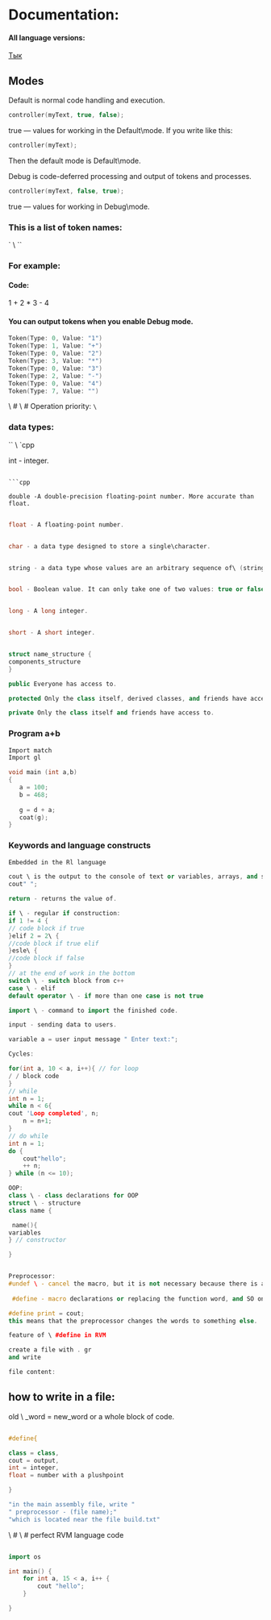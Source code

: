 # Documentation:
#### All language versions:
[Тык](https://github.com/YaroslavlPe1/archive)

## Modes
Default is normal code handling and execution.
```cpp
controller(myText, true, false);
```
true — values for working in the Default\mode. 
If you write like this:
```cpp
controller(myText);
```
Then the default mode is Default\mode.

Debug is code-deferred processing and output of tokens and processes.
```cpp
controller(myText, false, true);
```
true — values for working in Debug\mode. 



### This is a list of token names:
` \ ``
### For example:

#### Code:
1 + 2 * 3 - 4

#### You can output tokens when you enable Debug mode.
```cpp
Token(Type: 0, Value: "1")
Token(Type: 1, Value: "+")
Token(Type: 0, Value: "2")
Token(Type: 3, Value: "*")
Token(Type: 0, Value: "3")
Token(Type: 2, Value: "-")
Token(Type: 0, Value: "4")
Token(Type: 7, Value: "")
```



\ # \ # Operation priority:
`` \ ``

### data types:
`` \ `cpp

int - integer.
```

```cpp

double -A double-precision floating-point number. More accurate than float.
```

```cpp

float - A floating-point number.
```

```cpp

char - a data type designed to store a single\character.
```

```cpp

string - a data type whose values are an arbitrary sequence of\ (string) characters of the alphabet. 
```

```cpp

bool - Boolean value. It can only take one of two values: true or false. 
```

```cpp

long - A long integer.
```

```cpp

short - A short integer.
```

```cpp

struct name_structure {
components_structure
}

public Everyone has access to.

protected Only the class itself, derived classes, and friends have access to.

private Only the class itself and friends have access to.
```

### Program a+b
```cpp
Import match
Import gl

void main (int a,b)
{
   a = 100;
   b = 468;
   
   g = d + a;
   coat(g);
}

```

### Keywords and language constructs
```cpp
Embedded in the Rl language

cout \ is the output to the console of text or variables, arrays, and so on.
cout" ";

return - returns the value of.  

if \ - regular if construction:
if 1 != 4 {
// code block if true
}elif 2 = 2\ {
//code block if true elif
}esle\ {
//code block if false
}
// at the end of work in the bottom
switch \ - switch block from c++
case \ - elif
default operator \ - if more than one case is not true 

import \ - command to import the finished code.

input - sending data to users.

variable a = user input message " Enter text:";

Cycles:

for(int a, 10 < a, i++){ // for loop
/ / block code
}
// while
int n = 1;
while n < 6{
cout 'Loop completed', n;
    n = n+1;
}
// do while
int n = 1;
do {
    cout"hello";
    ++ n;
} while (n <= 10);

OOP:
class \ - class declarations for OOP
struct \ - structure
class name {

 name(){
variables
} // constructor

}

```

```cpp

Preprocessor:
#undef \ - cancel the macro, but it is not necessary because there is a dynamic preprocessor controller.
 
 #define - macro declarations or replacing the function word, and SO on.

#define print = cout;
this means that the preprocessor changes the words to something else.

feature of \ #define in RVM

create a file with . gr
and write 

file content:
```
## how to write in a file:
old \ _word = new_word or a whole
block of code.
```cpp

#define{

class = class,
cout = output,
int = integer,
float = number with a plushpoint

}

"in the main assembly file, write "
" preprocessor - (file name);"
"which is located near the file build.txt"
```

\ # \ # perfect RVM language code

```cpp

import os

int main() {
    for int a, 15 < a, i++ {
        cout "hello";
    }          

}
```
